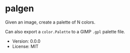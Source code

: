 # palgen

Given an image, create a palette of N colors.

Can also export a `color.Palette` to a GIMP `.gpl` palette file.

* Version: 0.0.0
* License: MIT
